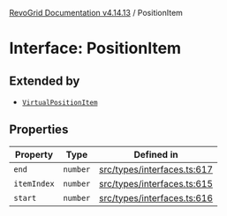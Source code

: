 [RevoGrid Documentation v4.14.13](README.md) / PositionItem

# Interface: PositionItem

## Extended by

- [`VirtualPositionItem`](Interface.VirtualPositionItem.md)

## Properties

| Property | Type | Defined in |
| ------ | ------ | ------ |
| `end` | `number` | [src/types/interfaces.ts:617](https://github.com/revolist/revogrid/blob/4eff1607ca8ee7d75f31750c713182488767268a/src/types/interfaces.ts#L617) |
| `itemIndex` | `number` | [src/types/interfaces.ts:615](https://github.com/revolist/revogrid/blob/4eff1607ca8ee7d75f31750c713182488767268a/src/types/interfaces.ts#L615) |
| `start` | `number` | [src/types/interfaces.ts:616](https://github.com/revolist/revogrid/blob/4eff1607ca8ee7d75f31750c713182488767268a/src/types/interfaces.ts#L616) |
